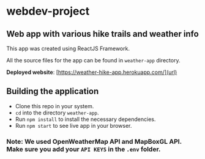 # webdev-project

## Web app with various hike trails and weather info

This app was created using ReactJS Framework.

All the source files for the app can be found in `weather-app` directory.

**Deployed website**: [https://weather-hike-app.herokuapp.com/](url)

## Building the application

* Clone this repo in your system.
* `cd` into the directory `weather-app`.
* Run `npm install` to install the necessary dependencies.
* Run `npm start` to see live app in your browser.

### Note: We used OpenWeatherMap API and MapBoxGL API. Make sure you add your `API KEYS` in the `.env` folder.
